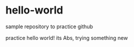 # hello-world
sample repository to practice github

practice hello world! its Abs, trying something new
